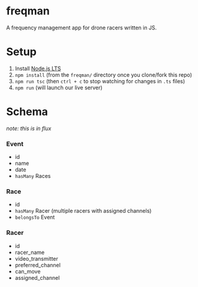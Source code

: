 # freqman
A frequency management app for drone racers written in JS.

# Setup

 1. Install [Node.js LTS](https://nodejs.org/en/)
 2. `npm install` (from the `freqman/` directory once you clone/fork this repo)
 3. `npm run tsc` (then `ctrl + c` to stop watching for changes in `.ts` files)
 4. `npm run` (will launch our live server)

# Schema

_note: this is in flux_

### Event
 - id
 - name
 - date
 - `hasMany` Races

### Race
 - id
 - `hasMany` Racer (multiple racers with assigned channels)
 - `belongsTo` Event
 
### Racer
 - id
 - racer_name
 - video_transmitter
 - preferred_channel
 - can_move
 - assigned_channel



